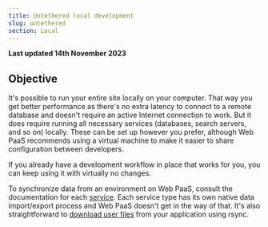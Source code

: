 ```yaml
---
title: Untethered local development
slug: untethered
section: Local
---
```


**Last updated 14th November 2023**



## Objective  

It's possible to run your entire site locally on your computer.
That way you get better performance as there's no extra latency to connect to a remote database and doesn't require an active Internet connection to work.
But it does require running all necessary services (databases, search servers, and so on) locally.
These can be set up however you prefer, although Web PaaS recommends using a virtual machine to make it easier to share configuration between developers.

If you already have a development workflow in place that works for you, you can keep using it with virtually no changes.

To synchronize data from an environment on Web PaaS, consult the documentation for each [service](../../add-services).
Each service type has its own native data import/export process and Web PaaS doesn't get in the way of that.
It's also straightforward to [download user files](../../learn/learn-tutorials/exporting) from your application using rsync.

